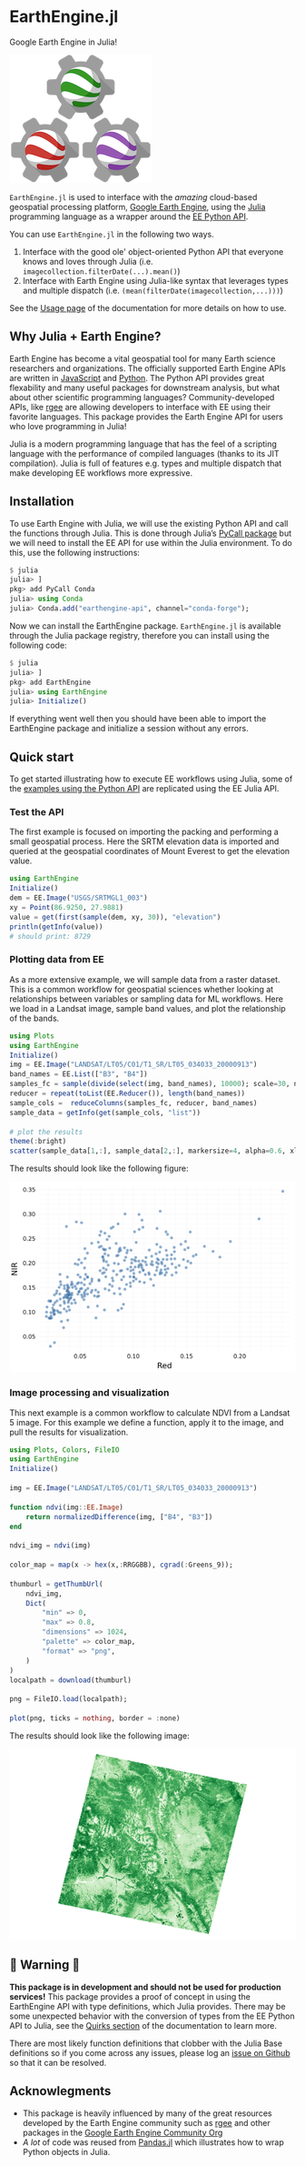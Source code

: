 # EarthEngine.jl

Google Earth Engine in Julia!

![logo](docs/src/assets/logo-small.png)

`EarthEngine.jl` is used to interface with the _amazing_ cloud-based geospatial processing platform, [Google Earth Engine](https://earthengine.google.com), using the [Julia](https://julialang.org/) programming language as a wrapper around the [EE Python API](https://developers.google.com/earth-engine/guides/python_install).

You can use `EarthEngine.jl` in the following two ways.

1. Interface with the good ole' object-oriented Python API that everyone knows and loves through Julia (i.e. `imagecollection.filterDate(...).mean()`)
2. Interface with Earth Engine using Julia-like syntax that leverages types and multiple dispatch (i.e. `(mean(filterDate(imagecollection,...)))`)

See the [Usage page](https://kmarkert.github.io/EarthEngine.jl/dev/usage/) of the documentation for more details on how to use.

## Why Julia + Earth Engine?

Earth Engine has become a vital geospatial tool for many Earth science researchers and organizations. The officially supported Earth Engine APIs are written in [JavaScript](https://developers.google.com/earth-engine/guides/getstarted) and [Python](https://developers.google.com/earth-engine/guides/python_install). The Python API provides great flexability and many useful packages for downstream analysis, but what about other scientific programming languages? Community-developed APIs, like [rgee](https://github.com/r-spatial/rgee/) are allowing developers to interface with EE using their favorite languages. This package provides the Earth Engine API for users who love programming in Julia!

Julia is a modern programming language that has the feel of a scripting language with the performance of compiled languages (thanks to its JIT compilation). Julia is full of features e.g. types and multiple dispatch that make developing EE workflows more expressive.

## Installation

To use Earth Engine with Julia, we will use the existing Python API and call the functions through Julia. This is done through Julia’s [PyCall package](https://github.com/JuliaPy/PyCall.jl) but we will need to install the EE API for use within the Julia environment. To do this, use the following instructions:

```julia
$ julia
julia> ]
pkg> add PyCall Conda
julia> using Conda
julia> Conda.add("earthengine-api", channel="conda-forge");
```

Now we can install the EarthEngine package. `EarthEngine.jl` is available through the Julia package registry, therefore you can install using the following code:

```julia
$ julia
julia> ]
pkg> add EarthEngine
julia> using EarthEngine
julia> Initialize()
```

If everything went well then you should have been able to import the EarthEngine package and initialize a session without any errors.

## Quick start

To get started illustrating how to execute EE workflows using Julia, some of the [examples using the Python API](https://colab.research.google.com/github/google/earthengine-api/blob/master/python/examples/ipynb/ee-api-colab-setup.ipynb) are replicated using the EE Julia API.

### Test the API

The first example is focused on importing the packing and performing a small geospatial process. Here the SRTM elevation data is imported and queried at the geospatial coordinates of Mount Everest to get the elevation value.

```julia
using EarthEngine
Initialize()
dem = EE.Image("USGS/SRTMGL1_003")
xy = Point(86.9250, 27.9881)
value = get(first(sample(dem, xy, 30)), "elevation")
println(getInfo(value))
# should print: 8729
```

### Plotting data from EE

As a more extensive example, we will sample data from a raster dataset. This is a common workflow for geospatial sciences whether looking at relationships between variables or sampling data for ML workflows. Here we load in a Landsat image, sample band values, and plot the relationship of the bands.

```julia
using Plots
using EarthEngine
Initialize()
img = EE.Image("LANDSAT/LT05/C01/T1_SR/LT05_034033_20000913")
band_names = EE.List(["B3", "B4"])
samples_fc = sample(divide(select(img, band_names), 10000); scale=30, numPixels=500)
reducer = repeat(toList(EE.Reducer()), length(band_names))
sample_cols =  reduceColumns(samples_fc, reducer, band_names)
sample_data = getInfo(get(sample_cols, "list"))

# plot the results
theme(:bright)
scatter(sample_data[1,:], sample_data[2,:], markersize=4, alpha=0.6, xlabel="Red", ylabel="NIR", leg=false)
```

The results should look like the following figure:

![example_scatterplot](docs/src/assets/example_scatterplot.png)

### Image processing and visualization

This next example is a common workflow to calculate NDVI from a Landsat 5 image. For this example we define a function, apply it to the image, and pull the results for visualization.

```julia
using Plots, Colors, FileIO
using EarthEngine
Initialize()

img = EE.Image("LANDSAT/LT05/C01/T1_SR/LT05_034033_20000913")

function ndvi(img::EE.Image)
    return normalizedDifference(img, ["B4", "B3"])
end

ndvi_img = ndvi(img)

color_map = map(x -> hex(x,:RRGGBB), cgrad(:Greens_9));

thumburl = getThumbUrl(
    ndvi_img,
    Dict(
        "min" => 0,
        "max" => 0.8,
        "dimensions" => 1024,
        "palette" => color_map,
        "format" => "png",
    )
)
localpath = download(thumburl)

png = FileIO.load(localpath);

plot(png, ticks = nothing, border = :none)
```

The results should look like the following image:

![example_ndvi](docs/src/assets/example_ndvi.png)

## 🚨 Warning 🚨

**This package is in development and should not be used for production services!** This package provides a proof of concept in using the EarthEngine API with type definitions, which Julia provides. There may be some unexpected behavior with the conversion of types from the EE Python API to Julia, see the [Quirks section](https://kmarkert.github.io/EarthEngine.jl/dev/usage/#Quirks) of the documentation to learn more.

There are most likely function definitions that clobber with the Julia Base definitions so if you come across any issues, please log an [issue on Github](https://github.com/KMarkert/EarthEngine.jl/issues) so that it can be resolved.

## Acknowlegments

- This package is heavily influenced by many of the great resources developed by the Earth Engine community such as [rgee](https://github.com/r-spatial/rgee/) and other packages in the [Google Earth Engine Community Org](https://github.com/gee-community/)
- _A lot_ of code was reused from [Pandas.jl](https://github.com/JuliaPy/Pandas.jl) which illustrates how to wrap Python objects in Julia.

